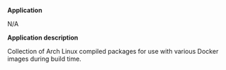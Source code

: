 **Application**

N/A

**Application description**

Collection of Arch Linux compiled packages for use with various Docker images during build time.
